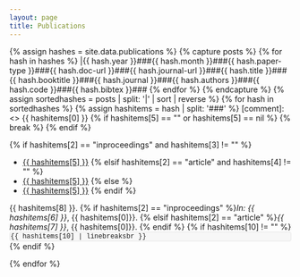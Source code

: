 ```yaml
---
layout: page
title: Publications
---
```


{% assign hashes = site.data.publications %}
{% capture posts %}
  {% for hash in hashes %}
    |{{ hash.year }}###{{ hash.month }}###{{ hash.paper-type }}###{{ hash.doc-url }}###{{ hash.journal-url }}###{{ hash.title }}###{{ hash.booktitle }}###{{ hash.journal }}###{{ hash.authors }}###{{ hash.code }}###{{ hash.bibtex }}###
  {% endfor %}
{% endcapture %}
{% assign sortedhashes = posts | split: '|' | sort | reverse %}
{% for hash in sortedhashes %}
  {% assign hashitems = hash | split: '###' %}
  [comment]: <> {{ hashitems[0] }}
  {% if hashitems[5] == "" or hashitems[5] == nil %}
    {% break %}
  {% endif %}

  {% if hashitems[2] == "inproceedings" and hashitems[3] != "" %}
  * <a href="{{ hashitems[3] }}">{{ hashitems[5] }}</a>
  {% elsif hashitems[2] == "article" and hashitems[4] != "" %}
  * <a href="{{ hashitems[3] }}">{{ hashitems[5] }}</a>
  {% else %}
  * <a href="{{ hashitems[8] }}">{{ hashitems[5] }}</a>
  {% endif %}<br/>
  
  {{ hashitems[8] }}.
  {% if hashitems[2] == "inproceedings" %}*In: {{ hashitems[6] }}*, {{ hashitems[0]}}.
  {% elsif hashitems[2] == "article" %}*{{ hashitems[7] }}*, {{ hashitems[0]}}.
  {% endif %}
  {% if hashitems[10] != "" %}
 <code style="
     background: #f7f7f7;
     border-radius: 0.35em;
     border: solid 2px #efefef;
     font-family: 'Courier New', monospace; 
     display: block;
     overflow: scroll;
     white-space: nowrap;
 ">{{ hashitems[10] | linebreaksbr }}</code>
  {% endif %}

{% endfor %}


